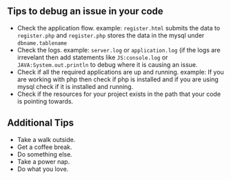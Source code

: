 ## Tips to debug an issue in your code
* Check the application flow. example: `register.html` submits the data to `register.php` and `register.php` stores the data in the mysql under `dbname.tablename`   
* Check the logs. example: `server.log` or `application.log` (if the logs are irrevelant then add statements like `JS:console.log` or `JAVA:System.out.println` to debug where it is causing an issue.
* Check if all the required applications are up and running. example: If you are working with php then check if php is installed and if you are using mysql check if it is installed and running.
* Check if the resources for your project exists in the path that your code is pointing towards.

## Additional Tips
* Take a walk outside.
* Get a coffee break.
* Do something else.
* Take a power nap.
* Do what you love.

